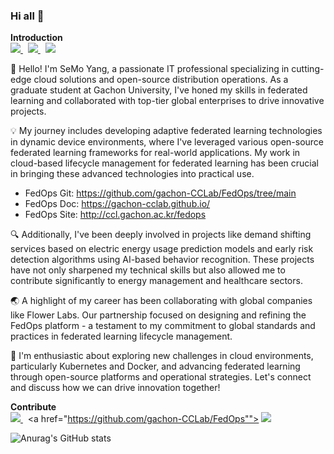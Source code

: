### Hi all 👋

<b>**Introduction**</b><br>
<a href="https://www.linkedin.com/in/semoyang/"><img src="https://img.shields.io/badge/LinkedIn-SeMo Yang-blue?style=plastic&logo=linkedin"/> </a> &nbsp;
<a href="https://www.linkedin.com/company/cognitive-computing-lab/mycompany/?viewAsMember=true"><img src="https://img.shields.io/badge/LinkedIn-CCL-blue?style=plastic&logo=linkedin"/> </a> &nbsp;
<a href="https://sites.google.com/view/keylee/"><img src="https://img.shields.io/badge/Website-CCL-lightgrey?style=plastic"/> </a>
<br>

🌟 Hello! I'm SeMo Yang, a passionate IT professional specializing in cutting-edge cloud solutions and open-source distribution operations. As a graduate student at Gachon University, I've honed my skills in federated learning and collaborated with top-tier global enterprises to drive innovative projects.

💡 My journey includes developing adaptive federated learning technologies in dynamic device environments, where I've leveraged various open-source federated learning frameworks for real-world applications. My work in cloud-based lifecycle management for federated learning has been crucial in bringing these advanced technologies into practical use.
 - FedOps Git: https://github.com/gachon-CCLab/FedOps/tree/main
 - FedOps Doc: https://gachon-cclab.github.io/
 - FedOps Site: http://ccl.gachon.ac.kr/fedops

🔍 Additionally, I've been deeply involved in projects like demand shifting services based on electric energy usage prediction models and early risk detection algorithms using AI-based behavior recognition. These projects have not only sharpened my technical skills but also allowed me to contribute significantly to energy management and healthcare sectors.

🌏 A highlight of my career has been collaborating with global companies like Flower Labs. Our partnership focused on designing and refining the FedOps platform - a testament to my commitment to global standards and practices in federated learning lifecycle management.

🚀 I'm enthusiastic about exploring new challenges in cloud environments, particularly Kubernetes and Docker, and advancing federated learning through open-source platforms and operational strategies. Let's connect and discuss how we can drive innovation together!
<br>

<b>**Contribute**</b><br>
<a href="https://github.com/adap/flower"> <img src="https://img.shields.io/badge/flower-ECD53F?style=plastic&logo=github"/> </a> &nbsp;
<a href="https://github.com/gachon-CCLab/FedOps""> <img src="https://img.shields.io/badge/FedOps-004088?style=plastic&logo=github"/> </a> <br>


![Anurag's GitHub stats](https://github-readme-stats.vercel.app/api?username=YangSemo&show_icons=true&theme=radical)

<!--
**YangSemo/YangSemo** is a ✨ _special_ ✨ repository because its `README.md` (this file) appears on your GitHub profile.

Here are some ideas to get you started:

- 🔭 I’m currently working on ...
- 🌱 I’m currently learning ...
- 👯 I’m looking to collaborate on ...
- 🤔 I’m looking for help with ...
- 💬 Ask me about ...
- 📫 How to reach me: ...
- 😄 Pronouns: ...
- ⚡ Fun fact: ...
-->

